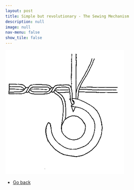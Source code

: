 ```yaml
---
layout: post
title: Simple but revolutionary - The Sewing Mechanism
description: null
image: null
nav-menu: false
show_tile: false
---
```


<img src="sewing_machine.gif" alt="" />
<br>
<ul class="actions">
    <li><a href="../" class="button">Go back</a></li>
</ul>
